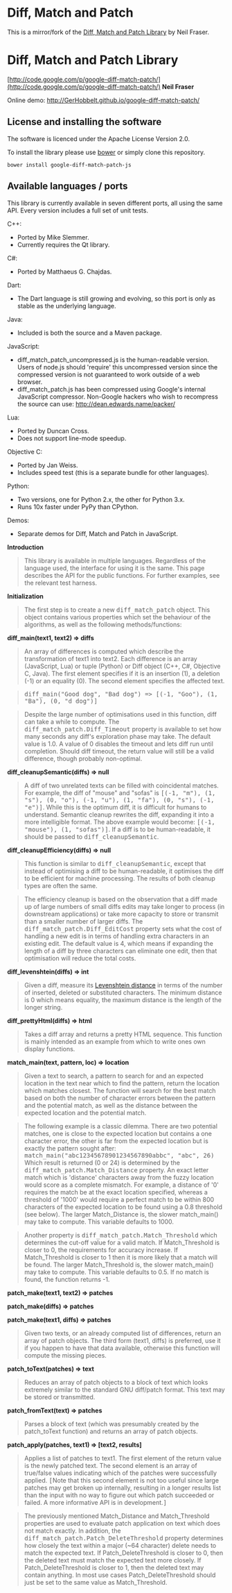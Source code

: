 # Diff, Match and Patch

This is a mirror/fork of the [Diff, Match and Patch Library](http://code.google.com/p/google-diff-match-patch/) by Neil Fraser.


Diff, Match and Patch Library
==============================

[http://code.google.com/p/google-diff-match-patch/](http://code.google.com/p/google-diff-match-patch/)
**Neil Fraser**

Online demo: http://GerHobbelt.github.io/google-diff-match-patch/


## License and installing the software

The software is licenced under the Apache License Version 2.0.

To install the library please use [bower](https://github.com/bower/bower) or simply clone this repository.

    bower install google-diff-match-patch-js


## Available languages / ports

This library is currently available in seven different ports, all using the same API.
Every version includes a full set of unit tests.

C++:
* Ported by Mike Slemmer.
* Currently requires the Qt library.

C#:
* Ported by Matthaeus G. Chajdas.

Dart:
* The Dart language is still growing and evolving, so this port is only as
  stable as the underlying language.

Java:
* Included is both the source and a Maven package.

JavaScript:
* diff_match_patch_uncompressed.js is the human-readable version.
  Users of node.js should 'require' this uncompressed version since the
  compressed version is not guaranteed to work outside of a web browser.
* diff_match_patch.js has been compressed using Google's internal JavaScript compressor.
  Non-Google hackers who wish to recompress the source can use:
  http://dean.edwards.name/packer/

Lua:
* Ported by Duncan Cross.
* Does not support line-mode speedup.

Objective C:
* Ported by Jan Weiss.
* Includes speed test (this is a separate bundle for other languages).

Python:
* Two versions, one for Python 2.x, the other for Python 3.x.
* Runs 10x faster under PyPy than CPython.

Demos:
* Separate demos for Diff, Match and Patch in JavaScript.
	
	


<div id="wikicontent">
 <div class="vt" id="wikimaincol">
 <p><strong>Introduction</strong> </p><blockquote>This library is available in multiple languages.  Regardless of the language used, the interface for using it is the same.  This page describes the API for the public functions.  For further examples, see the relevant test harness. 
</blockquote><p><strong>Initialization</strong> </p><blockquote>The first step is to create a new <tt>diff_match_patch</tt> object.  This object contains various properties which set the behaviour of the algorithms, as well as the following methods/functions: 
</blockquote><p><strong>diff_main(text1, text2) =&gt; diffs</strong> </p><blockquote>An array of differences is computed which describe the transformation of text1 into text2. Each difference is an array (JavaScript, Lua) or tuple (Python) or Diff object (C++, C#, Objective C, Java). The first element specifies if it is an insertion (1), a deletion (-1) or an equality (0). The second element specifies the affected text. 
</blockquote><blockquote><tt>diff_main("Good dog", "Bad dog") =&gt; [(-1, "Goo"), (1, "Ba"), (0, "d dog")]</tt> 
</blockquote><blockquote>Despite the large number of optimisations used in this function, diff can take a while to compute. The <tt>diff_match_patch.Diff_Timeout</tt> property is available to set how many seconds any diff's exploration phase may take. The default value is 1.0. A value of 0 disables the timeout and lets diff run until completion. Should diff timeout, the return value will still be a valid difference, though probably non-optimal. 
</blockquote><p><strong>diff_cleanupSemantic(diffs) =&gt; null</strong> </p><blockquote>A diff of two unrelated texts can be filled with coincidental matches. For example, the diff of "mouse" and "sofas" is <tt>[(-1, "m"), (1, "s"), (0, "o"), (-1, "u"), (1, "fa"), (0, "s"), (-1, "e")]</tt>. While this is the optimum diff, it is difficult for humans to understand. Semantic cleanup rewrites the diff, expanding it into a more intelligible format. The above example would become: <tt>[(-1, "mouse"), (1, "sofas")]</tt>. If a diff is to be human-readable, it should be passed to <tt>diff_cleanupSemantic</tt>. 
</blockquote><p><strong>diff_cleanupEfficiency(diffs) =&gt; null</strong> </p><blockquote>This function is similar to <tt>diff_cleanupSemantic</tt>, except that instead of optimising a diff to be human-readable, it optimises the diff to be efficient for machine processing. The results of both cleanup types are often the same. 
</blockquote><blockquote>The efficiency cleanup is based on the observation that a diff made up of large numbers of small diffs edits may take longer to process (in downstream applications) or take more capacity to store or transmit than a smaller number of larger diffs. The <tt>diff_match_patch.Diff_EditCost</tt> property sets what the cost of handling a new edit is in terms of handling extra characters in an existing edit. The default value is 4, which means if expanding the length of a diff by three characters can eliminate one edit, then that optimisation will reduce the total costs. 
</blockquote><p><strong>diff_levenshtein(diffs) =&gt; int</strong> </p><blockquote>Given a diff, measure its <a href="http://en.wikipedia.org/wiki/Levenshtein_distance" rel="nofollow">Levenshtein distance</a> in terms of the number of inserted, deleted or substituted characters.  The minimum distance is 0 which means equality, the maximum distance is the length of the longer string. 
</blockquote><p><strong>diff_prettyHtml(diffs) =&gt; html</strong> </p><blockquote>Takes a diff array and returns a pretty HTML sequence.  This function is mainly intended as an example from which to write ones own display functions. 
</blockquote><p><strong>match_main(text, pattern, loc) =&gt; location</strong> </p><blockquote>Given a text to search, a pattern to search for and an expected location in the text near which to find the pattern, return the location which matches closest. The function will search for the best match based on both the number of character errors between the pattern and the potential match, as well as the distance between the expected location and the potential match. 
</blockquote><blockquote>The following example is a classic dilemma. There are two potential matches, one is close to the expected location but contains a one character error, the other is far from the expected location but is exactly the pattern sought after: 
<tt>match_main("abc12345678901234567890abbc", "abc", 26)</tt> 
Which result is returned (0 or 24) is determined by the <tt>diff_match_patch.Match_Distance</tt> property.  An exact letter match which is 'distance' characters away from the fuzzy location would score as a complete mismatch. For example, a distance of '0' requires the match be at the exact location specified, whereas a threshold of '1000' would require a perfect match to be within 800 characters of the expected location to be found using a 0.8 threshold (see below).  The larger Match_Distance is, the slower match_main() may take to compute.  This variable defaults to 1000. 
</blockquote><blockquote>Another property is <tt>diff_match_patch.Match_Threshold</tt> which determines the cut-off value for a valid match. If Match_Threshold is closer to 0, the requirements for accuracy increase. If Match_Threshold is closer to 1 then it is more likely that a match will be found.  The larger Match_Threshold is, the slower match_main() may take to compute.  This variable defaults to 0.5. If no match is found, the function returns -1. 
</blockquote><p><strong>patch_make(text1, text2) =&gt; patches</strong> </p><p><strong>patch_make(diffs) =&gt; patches</strong> </p><p><strong>patch_make(text1, diffs) =&gt; patches</strong> </p><blockquote>Given two texts, or an already computed list of differences, return an array of patch objects.  The third form (text1, diffs) is preferred, use it if you happen to have that data available, otherwise this function will compute the missing pieces. 
</blockquote><p><strong>patch_toText(patches) =&gt; text</strong> </p><blockquote>Reduces an array of patch objects to a block of text which looks extremely similar to the standard GNU diff/patch format. This text may be stored or transmitted. 
</blockquote><p><strong>patch_fromText(text) =&gt; patches</strong> </p><blockquote>Parses a block of text (which was presumably created by the patch_toText function) and returns an array of patch objects. 
</blockquote><p><strong>patch_apply(patches, text1) =&gt; [text2, results]</strong> </p><blockquote>Applies a list of patches to text1. The first element of the return value is the newly patched text. The second element is an array of true/false values indicating which of the patches were successfully applied.  <tt>[</tt>Note that this second element is not too useful since large patches may get broken up internally, resulting in a longer results list than the input with no way to figure out which patch succeeded or failed.  A more informative API is in development.<tt>]</tt> 
</blockquote><blockquote>The previously mentioned Match_Distance and Match_Threshold properties are used to evaluate patch application on text which does not match exactly.  In addition, the <tt>diff_match_patch.Patch_DeleteThreshold</tt> property determines how closely the text within a major (~64 character) delete needs to match the expected text.  If Patch_DeleteThreshold is closer to 0, then the deleted text must match the expected text more closely.  If Patch_DeleteThreshold is closer to 1, then the deleted text may contain anything.  In most use cases Patch_DeleteThreshold should just be set to the same value as Match_Threshold. 
</blockquote>
 </div>
 </div>
	
